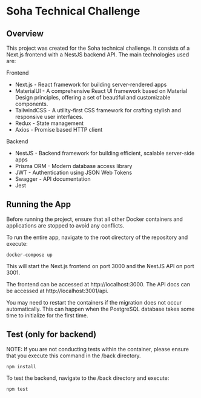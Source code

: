 # Soha Technical Challenge

## Overview

This project was created for the Soha technical challenge. It consists of a Next.js frontend with a NestJS backend API. The main technologies used are:

Frontend

- Next.js - React framework for building server-rendered apps
- MaterialUI - A comprehensive React UI framework based on Material Design principles, offering a set of beautiful and customizable components.
- TailwindCSS - A utility-first CSS framework for crafting stylish and responsive user interfaces.
- Redux - State management
- Axios - Promise based HTTP client

Backend

- NestJS - Backend framework for building efficient, scalable server-side apps
- Prisma ORM - Modern database access library
- JWT - Authentication using JSON Web Tokens
- Swagger - API documentation
- Jest

## Running the App

Before running the project, ensure that all other Docker containers and applications are stopped to avoid any conflicts.

To run the entire app, navigate to the root directory of the repository and execute:

    docker-compose up

This will start the Next.js frontend on port 3000 and the NestJS API on port 3001.

The frontend can be accessed at http://localhost:3000.
The API docs can be accessed at http://localhost:3001/api.

You may need to restart the containers if the migration does not occur automatically. This can happen when the PostgreSQL database takes some time to initialize for the first time.

## Test (only for backend)

NOTE: If you are not conducting tests within the container, please ensure that you execute this command in the /back directory.

    npm install

To test the backend, navigate to the /back directory and execute:

    npm test
